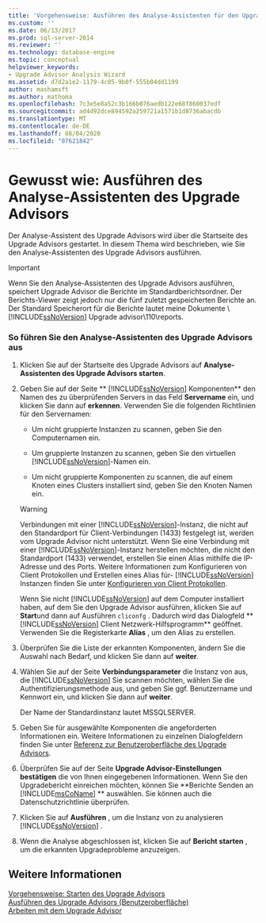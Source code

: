 ```yaml
---
title: 'Vorgehensweise: Ausführen des Analyse-Assistenten für den Upgrade Advisor | Microsoft-Dokumentation'
ms.custom: ''
ms.date: 06/13/2017
ms.prod: sql-server-2014
ms.reviewer: ''
ms.technology: database-engine
ms.topic: conceptual
helpviewer_keywords:
- Upgrade Advisor Analysis Wizard
ms.assetid: d7d2a1e2-1179-4c05-9b0f-555b04dd1199
author: mashamsft
ms.author: mathoma
ms.openlocfilehash: 7c3e5e8a52c3b166b076aedb122e68f860037edf
ms.sourcegitcommit: ad4d92dce894592a259721a1571b1d8736abacdb
ms.translationtype: MT
ms.contentlocale: de-DE
ms.lasthandoff: 08/04/2020
ms.locfileid: "87621842"
---
```

# <a name="how-to-run-the-upgrade-advisor-analysis-wizard"></a>Gewusst wie: Ausführen des Analyse-Assistenten des Upgrade Advisors
  Der Analyse-Assistent des Upgrade Advisors wird über die Startseite des Upgrade Advisors gestartet. In diesem Thema wird beschrieben, wie Sie den Analyse-Assistenten des Upgrade Advisors ausführen.  
  
> [!IMPORTANT]
>  Wenn Sie den Analyse-Assistenten des Upgrade Advisors ausführen, speichert Upgrade Advisor die Berichte im Standardberichtsordner. Der Berichts-Viewer zeigt jedoch nur die fünf zuletzt gespeicherten Berichte an. Der Standard Speicherort für die Berichte lautet meine Dokumente \\ [!INCLUDE[ssNoVersion](../../includes/ssnoversion-md.md)] Upgrade advisor\110\reports.  
  
### <a name="to-run-the-upgrade-advisor-analysis-wizard"></a>So führen Sie den Analyse-Assistenten des Upgrade Advisors aus  
  
1.  Klicken Sie auf der Startseite des Upgrade Advisors auf **Analyse-Assistenten des Upgrade Advisors starten**.  
  
2.  Geben Sie auf der Seite ** [!INCLUDE[ssNoVersion](../../includes/ssnoversion-md.md)] Komponenten** den Namen des zu überprüfenden Servers in das Feld **Servername** ein, und klicken Sie dann auf **erkennen**. Verwenden Sie die folgenden Richtlinien für den Servernamen:  
  
    -   Um nicht gruppierte Instanzen zu scannen, geben Sie den Computernamen ein.  
  
    -   Um gruppierte Instanzen zu scannen, geben Sie den virtuellen [!INCLUDE[ssNoVersion](../../includes/ssnoversion-md.md)]-Namen ein.  
  
    -   Um nicht gruppierte Komponenten zu scannen, die auf einem Knoten eines Clusters installiert sind, geben Sie den Knoten Namen ein.  
  
    > [!WARNING]  
    >  Verbindungen mit einer [!INCLUDE[ssNoVersion](../../includes/ssnoversion-md.md)]-Instanz, die nicht auf den Standardport für Client-Verbindungen (1433) festgelegt ist, werden vom Upgrade Advisor nicht unterstützt. Wenn Sie eine Verbindung mit einer [!INCLUDE[ssNoVersion](../../includes/ssnoversion-md.md)]-Instanz herstellen möchten, die nicht den Standardport (1433) verwendet, erstellen Sie einen Alias mithilfe die IP-Adresse und des Ports. Weitere Informationen zum Konfigurieren von Client Protokollen und Erstellen eines Alias für- [!INCLUDE[ssNoVersion](../../includes/ssnoversion-md.md)] Instanzen finden Sie unter [Konfigurieren von Client Protokollen](../../database-engine/configure-windows/configure-client-protocols.md).  
    >   
    >  Wenn Sie nicht [!INCLUDE[ssNoVersion](../../includes/ssnoversion-md.md)] auf dem Computer installiert haben, auf dem Sie den Upgrade Advisor ausführen, klicken Sie auf **Start**und dann auf Ausführen `cliconfg` . Dadurch wird das Dialogfeld ** [!INCLUDE[ssNoVersion](../../includes/ssnoversion-md.md)] Client Netzwerk-Hilfsprogramm** geöffnet. Verwenden Sie die Registerkarte **Alias** , um den Alias zu erstellen.  
  
3.  Überprüfen Sie die Liste der erkannten Komponenten, ändern Sie die Auswahl nach Bedarf, und klicken Sie dann auf **weiter**.  
  
4.  Wählen Sie auf der Seite **Verbindungsparameter** die Instanz von aus, die [!INCLUDE[ssNoVersion](../../includes/ssnoversion-md.md)] Sie scannen möchten, wählen Sie die Authentifizierungsmethode aus, und geben Sie ggf. Benutzername und Kennwort ein, und klicken Sie dann auf **weiter**.  
  
     Der Name der Standardinstanz lautet MSSQLSERVER.  
  
5.  Geben Sie für ausgewählte Komponenten die angeforderten Informationen ein. Weitere Informationen zu einzelnen Dialogfeldern finden Sie unter [Referenz zur Benutzeroberfläche des Upgrade Advisors](../../../2014/sql-server/install/upgrade-advisor-user-interface-reference.md).  
  
6.  Überprüfen Sie auf der Seite **Upgrade Advisor-Einstellungen bestätigen** die von Ihnen eingegebenen Informationen. Wenn Sie den Upgradebericht einreichen möchten, können Sie **Berichte Senden an [!INCLUDE[msCoName](../../includes/msconame-md.md)] ** auswählen. Sie können auch die Datenschutzrichtlinie überprüfen.  
  
7.  Klicken Sie auf **Ausführen** , um die Instanz von zu analysieren [!INCLUDE[ssNoVersion](../../includes/ssnoversion-md.md)] .  
  
8.  Wenn die Analyse abgeschlossen ist, klicken Sie auf **Bericht starten** , um die erkannten Upgradeprobleme anzuzeigen.  
  
## <a name="see-also"></a>Weitere Informationen  
 [Vorgehensweise: Starten des Upgrade Advisors](../../../2014/sql-server/install/how-to-launch-upgrade-advisor.md)   
 [Ausführen des Upgrade Advisors &#40;Benutzeroberfläche&#41;](../../../2014/sql-server/install/running-upgrade-advisor-user-interface.md)   
 [Arbeiten mit dem Upgrade Advisor](../../../2014/sql-server/install/working-with-upgrade-advisor.md)  
  
  
